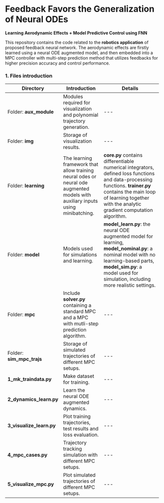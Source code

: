 # Feedback Favors the Generalization of Neural ODEs

**Learning Aerodynamic Effects + Model Predictive Control using FNN**

This repository contains the code related to the **robotics application** of proposed feedback neural network. The aerodynamic effects are firstly learned using a neural ODE augmented model, and then embedded into a MPC controller with multi-step prediction method that utilizes feedbacks for higher precision accuracy and control performance.

### 1. Files introduction

| Directory                 | Introduction                                                 | Details                                                      |
| ------------------------- | ------------------------------------------------------------ | ------------------------------------------------------------ |
| Folder: **aux_module**    | Modules required for visualization and polynomial trajectory generation. | ---                                                          |
| Folder: **img**           | Storage of visualization results.                            | ---                                                          |
| Folder: **learning**      | The learning framework that allow training neural odes or neural ode augmented models with auxiliary inputs using minibatching. | **core.py** contains differentiable numerical integrators, defined loss functions and data-processing functions.  **trainer.py** contains the main loop of learning together with the analytic gradient computation algorithm. |
| Folder: **model**         | Models used for simulations and learning.                    | **model_learn.py**: the neural ODE augmented model for learning, **model_nominal.py**: a nominal model with no learning-based parts, **model_sim.py**: a model used for simulation, including more realistic settings. |
| Folder: **mpc**           | Include **solver.py** containing a standard MPC and a MPC with mutli-step prediction algorithm. | ---                                                          |
| Folder: **sim_mpc_trajs** | Storage of simulated trajectories of different MPC setups.   | ---                                                          |
| **1_mk_traindata.py**     | Make dataset for training.                                   | ---                                                          |
| **2_dynamics_learn.py**   | Learn the neural ODE augmented dynamics.                     | ---                                                          |
| **3_visualize_learn.py**  | Plot training trajectories, test results and loss evaluation. | ---                                                          |
| **4_mpc_cases.py**        | Trajectory tracking simulation with different MPC setups.    | ---                                                          |
| **5_visualize_mpc.py**    | Plot simulated trajectories of different MPC setups.         | ---                                                          |
